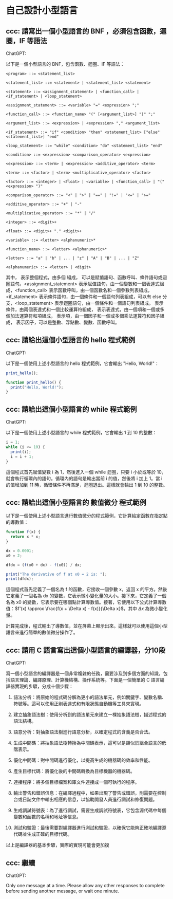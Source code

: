# 自己設計小型語言

## ccc: 請寫出一個小型語言的 BNF ，必須包含函數，迴圈，IF 等語法

ChatGPT:

以下是一個小型語言的 BNF，包含函數、迴圈、IF 等語法：

```bnf
<program> ::= <statement_list>

<statement_list> ::= <statement> | <statement_list> <statement>

<statement> ::= <assignment_statement> | <function_call> | <if_statement> | <loop_statement>

<assignment_statement> ::= <variable> "=" <expression> ";"

<function_call> ::= <function_name> "(" [<argument_list>] ")" ";"

<argument_list> ::= <expression> | <expression> "," <argument_list>

<if_statement> ::= "if" <condition> "then" <statement_list> ["else" <statement_list>] "end"

<loop_statement> ::= "while" <condition> "do" <statement_list> "end"

<condition> ::= <expression> <comparison_operator> <expression>

<expression> ::= <term> | <expression> <additive_operator> <term>

<term> ::= <factor> | <term> <multiplicative_operator> <factor>

<factor> ::= <integer> | <float> | <variable> | <function_call> | "(" <expression> ")"

<comparison_operator> ::= "<" | ">" | "==" | "!=" | "<=" | ">="

<additive_operator> ::= "+" | "-"

<multiplicative_operator> ::= "*" | "/"

<integer> ::= <digit>+

<float> ::= <digit>+ "." <digit>+

<variable> ::= <letter> <alphanumeric>*

<function_name> ::= <letter> <alphanumeric>*

<letter> ::= "a" | "b" | ... | "z" | "A" | "B" | ... | "Z"

<alphanumeric> ::= <letter> | <digit>

```

其中，<program> 表示整個程式，由多個 <statement> 組成，<statement> 可以是賦值語句、函數呼叫、條件語句或迴圈語句。<assignment_statement> 表示賦值語句，由一個變數和一個表達式組成，<function_call> 表示函數呼叫，由一個函數名和一個參數列表組成，<if_statement> 表示條件語句，由一個條件和一個語句列表組成，可以有 else 分支，<loop_statement> 表示迴圈語句，由一個條件和一個語句列表組成。<condition> 表示條件，由兩個表達式和一個比較運算符組成，<expression> 表示表達式，由一個項和一個或多個加法運算符和項組成，<term> 表示項，由一個因子和一個或多個乘法運算符和因子組成，<factor> 表示因子，可以是整數、浮點數、變數、函數呼叫。

## ccc: 請給出這個小型語言的 hello 程式範例

ChatGPT:

以下是一個使用上述小型語言的 hello 程式範例，它會輸出 "Hello, World!"：

```js
print_hello();

function print_hello() {
  print("Hello, World!");
}

```

## ccc: 請給出這個小型語言的 while 程式範例

ChatGPT:

以下是一個使用上述小型語言的 while 程式範例，它會輸出 1 到 10 的整數：

```js
i = 1;
while (i <= 10) {
  print(i);
  i = i + 1;
}

```

這個程式首先賦值變數 i 為 1，然後進入一個 while 迴圈，只要 i 小於或等於 10，就會執行循環內的語句。循環內的語句是輸出當前 i 的值，然後將 i 加上 1。當 i 的值增加到 11 時，循環條件不再滿足，迴圈退出。這樣就會輸出 1 到 10 的整數。

## ccc: 請給出這個小型語言的 數值微分 程式範例

以下是一個使用上述小型語言進行數值微分的程式範例，它計算給定函數在指定點的導數值：

```js
function f(x) {
  return x * x;
}

dx = 0.0001;
x0 = 2;

dfdx = (f(x0 + dx) - f(x0)) / dx;

print("The derivative of f at x0 = 2 is: ");
print(dfdx);
```

這個程式首先定義了一個名為 f 的函數，它接收一個參數 x，返回 x 的平方。然後它定義了一個名為 dx 的變數，它表示微小變化量的大小。接下來，它定義了一個名為 x0 的變數，它表示要在哪個點計算導數值。接著，它使用以下公式計算導數值：$f'(x) \approx \frac{f(x + \Delta x) - f(x)}{\Delta x}$，其中 $\Delta x$ 為微小變化量。

計算完成後，程式輸出了導數值，並在屏幕上顯示出來。這樣就可以使用這個小型語言來進行簡單的數值微分操作了。

## ccc: 請用 C 語言寫出這個小型語言的編譯器，分10段

ChatGPT:

寫一個小型語言的編譯器是一個非常複雜的任務，需要涉及到多個方面的知識，包括語言理論、編譯原理、計算機結構、操作系統等。下面是一個簡單的 C 語言編譯器實現的步驟，分成十個步驟：

1. 語法分析：將原始的程式碼分解為更小的語法單元，例如關鍵字、變數名稱、符號等。這可以使用正則表達式和有限狀態自動機等工具來實現。

2. 建立抽象語法樹：使用分析到的語法單元來建立一棵抽象語法樹，描述程式的語法結構。

3. 語意分析：對抽象語法樹進行語意分析，以確定程式的含義是否合法。

4. 生成中間碼：將抽象語法樹轉換為中間碼表示，這可以是類似於組合語言的低階表示。

5. 優化中間碼：對中間碼進行優化，以提高生成的機器碼的效率和性能。

6. 產生目標代碼：將優化後的中間碼轉換為目標機器的機器碼。

7. 連接程序：將多個目標檔案和庫文件連接成一個可執行的程序。

8. 輸出警告和錯誤信息：在編譯過程中，如果出現了警告或錯誤，則需要在控制台或日誌文件中輸出相應的信息，以協助開發人員進行調試和修復問題。

9. 生成調試符號表：為了進行調試，需要生成調試符號表，它包含源代碼中每個變數和函數的名稱和地址等信息。

10. 測試和驗證：最後需要對編譯器進行測試和驗證，以確保它能夠正確地編譯源代碼並生成正確的目標代碼。

以上是編譯器的基本步驟，實際的實現可能會更加複

## ccc: 繼續

ChatGPT:

Only one message at a time. Please allow any other responses to complete before sending another message, or wait one minute.

